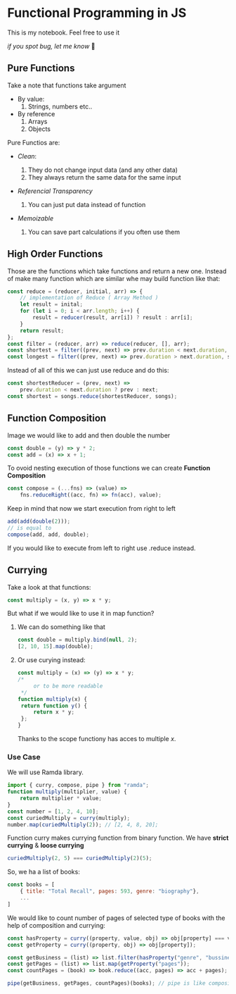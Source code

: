 # Functional Programming in JS

This is my notebook. Feel free to use it

_if you spot bug, let me know_ 📣

## Pure Functions

Take a note that functions take argument

- By value:
  1. Strings, numbers etc..
- By reference
  1. Arrays
  1. Objects

Pure Functios are:

- _Clean_:

  1. They do not change input data (and any other data)
  1. They always return the same data for the same input

- _Referencial Transparency_

  1. You can just put data instead of function

- _Memoizable_
  1.  You can save part calculations if you often use them

## High Order Functions

Those are the functions which take functions and return a new one. Instead of make many function which are similar whe may build function like that:

```javascript
const reduce = (reducer, initial, arr) => {
	// implementation of Reduce ( Array Method )
	let result = inital;
	for (let i = 0; i < arr.length; i++) {
		result = reducer(result, arr[i]) ? result : arr[i];
	}
	return result;
};
const filter = (reducer, arr) => reduce(reducer, [], arr);
const shortest = filter((prev, next) => prev.duration < next.duration, songs); // funckja znajdująca element o najmniejszej wartości w duration
const longest = filter((prev, next) => prev.duration > next.duration, songs);
```

Instead of all of this we can just use reduce and do this:

```javascript
const shortestReducer = (prev, next) =>
	prev.duration < next.duration ? prev : next;
const shortest = songs.reduce(shortestReducer, songs);
```

## Function Composition

Image we would like to add and then double the number

```javascript
const double = (y) => y * 2;
const add = (x) => x + 1;
```

To ovoid nesting execution of those functions we can create **Function Composition**

```javascript
const compose = (...fns) => (value) =>
	fns.reduceRight((acc, fn) => fn(acc), value);
```

Keep in mind that now we start execution from right to left

```javascript
add(add(double(2)));
// is equal to
compose(add, add, double);
```

If you would like to execute from left to right use .reduce instead.

## Currying

Take a look at that functions:

```javascript
const multiply = (x, y) => x * y;
```

But what if we would like to use it in map function?

1. We can do something like that
   ```javascript
   const double = multiply.bind(null, 2);
   [2, 10, 15].map(double);
   ```
1. Or use curying instead:

   ```javascript
   const multiply = (x) => (y) => x * y;
   /* 
        or to be more readable
    */
   function multiply(x) {
   	return function y() {
   		return x * y;
   	};
   }
   ```

   Thanks to the scope functiony has acces to multiple _x_.

### Use Case

We will use Ramda library.

```javascript
import { curry, compose, pipe } from "ramda";
function multiply(multiplier, value) {
	return multiplier * value;
}
const number = [1, 2, 4, 10];
const curiedMultiply = curry(multiply);
number.map(curiedMultiply(2)); // [2, 4, 8, 20];
```

Function curry makes currying function from binary function.
We have **strict currying** & **loose currying**

```javascript
curiedMultiply(2, 5) === curiedMultiply(2)(5);
```

So, we ha a list of books:

```javascript
const books = [
    { title: "Total Recall", pages: 593, genre: "biography"},
    ...
]
```

We would like to count number of pages of selected type of books with the help of composition and currying:

```javascript
const hasProperty = curry((property, value, obj) => obj[property] === value);
const getProperty = curry((property, obj) => obj[property]);

const getBusiness = (list) => list.filter(hasProperty("genre", "bussines"));
const getPages = (list) => list.map(getProperty("pages"));
const countPages = (book) => book.reduce((acc, pages) => acc + pages);

pipe(getBusiness, getPages, countPages)(books); // pipe is like composition but calls functions in inverted way (first on left)
```
